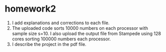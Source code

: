 # homework2

1. I add explanations and corrections to each file.
2. The uploaded code sorts 10000 numbers on each processor with sample size s=10. I also upload the output file from Stampede using 128 cores sorting 100000 numbers each processor.
3. I describe the project in the pdf file.
